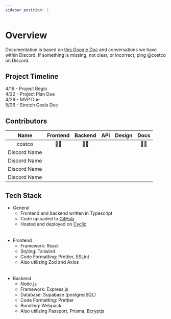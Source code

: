 ```yaml
---
sidebar_position: 1
---
```


# Overview

Documentation is based on <a href="https://docs.google.com/document/d/1oSUcrwe3KIg73dqEU4UzdXXZ8nf_uPn-5MTs15LPc90/edit?usp=sharing" target="_blank" rel="noopener noreferrer">this Google Doc</a> and conversations we have within Discord. If something is missing, not clear, or incorrect, ping @costco on Discord.

## Project Timeline 
4/19 - Project Begin<br/>
4/22 - Project Plan Due<br/>
4/29 - MVP Due<br/>
5/06 - Stretch Goals Due

## Contributors 
<!--- each cell is set to center its contents --->
Name          | Frontend | Backend | API | Design | Docs |
:------------:|:--------:|:-------:|:---:|:------:|:--------:|
costco        |    🙋‍♀️    |    🙋‍♀️    |     |        |    🙋‍♀️    |
Discord Name  |          |         |     |        |          |
Discord Name  |          |         |     |        |          |
Discord Name  |          |         |     |        |          |
Discord Name  |          |         |     |        |          |

## Tech Stack
* General
  * Frontend and backend written in Typescript
  * Code uploaded to <a href="https://github.com/Hack-Weekly/indigo-turtle-ecommerce" target="_blank" rel="noopener noreferrer"> GitHub</a>
  * Hosted and deployed on <a href="https://www.cyclic.sh/" target="_blank" target="_blank" rel="noopener noreferrer">Cyclic</a>
  <br/>
  <br/>
* Frontend
  * Framework: React
  * Styling: Tailwind
  * Code Formatting: Prettier, ESLint
  * Also utilizing Zod and Axios
  <br/>
  <br/>
* Backend
  * Node.js
  * Framework: Express.js
  * Database: Supabase (postgresSQL)
  * Code Formatting: Prettier
  * Bundling: Webpack
  * Also utilizing Passport, Prisma, Bcryptjs

